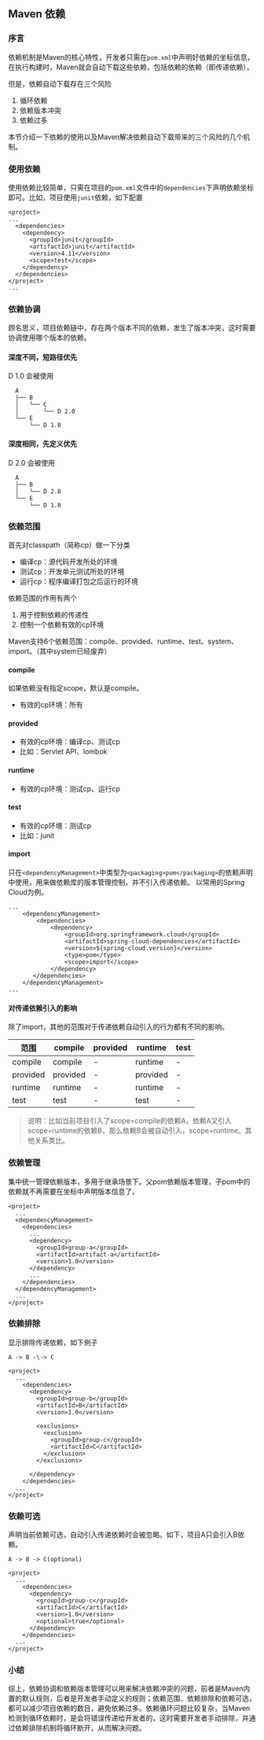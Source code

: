 ## Maven 依赖

### 序言
依赖机制是Maven的核心特性，开发者只需在`pom.xml`中声明好依赖的坐标信息，在执行构建时，Maven就会自动下载这些依赖，包括依赖的依赖（即传递依赖）。

但是，依赖自动下载存在三个风险
1. 循环依赖
2. 依赖版本冲突
3. 依赖过多  

本节介绍一下依赖的使用以及Maven解决依赖自动下载带来的三个风险的几个机制。

### 使用依赖
使用依赖比较简单，只需在项目的`pom.xml`文件中的`dependencies`下声明依赖坐标即可。比如，项目使用`junit`依赖，如下配置
```
<project>
...
  <dependencies>
    <dependency>
      <groupId>junit</groupId>
      <artifactId>junit</artifactId>
      <version>4.11</version>
      <scope>test</scope>
    </dependency>
  </dependencies>
</project>
...
```
### 依赖协调
顾名思义，项目依赖链中，存在两个版本不同的依赖，发生了版本冲突，这时需要协调使用哪个版本的依赖。
#### 深度不同，短路径优先
D 1.0 会被使用
```
  A
  ├── B
  │   └── C
  │       └── D 2.0
  └── E
      └── D 1.0
```
#### 深度相同，先定义优先
D 2.0 会被使用
```
  A
  ├── B
  │   └── D 2.0
  └── E
      └── D 1.0
```

### 依赖范围
首先对classpath（简称cp）做一下分类
- 编译cp：源代码开发所处的环境
- 测试cp：开发单元测试所处的环境
- 运行cp：程序编译打包之后运行的环境

依赖范围的作用有两个
1. 用于控制依赖的传递性
2. 控制一个依赖有效的cp环境

Maven支持6个依赖范围：compile、provided、runtime、test、system、import。（其中system已经废弃）

#### compile
如果依赖没有指定scope，默认是compile。
- 有效的cp环境：所有
#### provided
- 有效的cp环境：编译cp、测试cp
- 比如：Servlet API、lombok
#### runtime
- 有效的cp环境：测试cp、运行cp
#### test
- 有效的cp环境：测试cp
- 比如：junit
#### import
只在`<dependencyManagement>`中类型为`<packaging>pom</packaging>`的依赖声明中使用，用来做依赖库的版本管理控制，并不引入传递依赖。 以常用的Spring Cloud为例。
```
...
    <dependencyManagement>
        <dependencies>
            <dependency>
                <groupId>org.springframework.cloud</groupId>
                <artifactId>spring-cloud-dependencies</artifactId>
                <version>${spring-cloud.version}</version>
                <type>pom</type>
                <scope>import</scope>
            </dependency>
       </dependencies>
    </dependencyManagement>
...
```
#### 对传递依赖引入的影响
除了import，其他的范围对于传递依赖自动引入的行为都有不同的影响。

| 范围 | compile | provided | runtime | test |
| --- | --- | --- | --- | --- |
| compile | compile | - | runtime | - |
| provided | provided | - | provided | - |
| runtime | runtime | - | runtime | - |
| test | test | - | test | - |


> 说明：比如当前项目引入了scope=compile的依赖A，依赖A又引入scope=runtime的依赖B，那么依赖B会被自动引入，scope=runtime。其他关系类比。

### 依赖管理
集中统一管理依赖版本，多用于继承场景下。父pom依赖版本管理，子pom中的依赖就不再需要在坐标中声明版本信息了。
```
<project>
  ...
  <dependencyManagement>
    <dependencies>
      ...
      <dependency>
        <groupId>group-a</groupId>
        <artifactId>artifact-a</artifactId>
        <version>1.0</version> 
      </dependency>
      ...
    </dependencies>
  </dependencyManagement>
  ...
</project>
```

### 依赖排除
显示排除传递依赖，如下例子
```
A -> B -\-> C
```
```
<project>
  ...
    <dependencies>
      <dependency>
        <groupId>group-b</groupId>
        <artifactId>B</artifactId>
        <version>1.0</version>
 
        <exclusions>
          <exclusion>
            <groupId>group-c</groupId>
            <artifactId>C</artifactId>
          </exclusion>
        </exclusions>
        
      </dependency>
    </dependencies>
  ...
</project>
```

### 依赖可选
声明当前依赖可选，自动引入传递依赖时会被忽略。如下，项目A只会引入B依赖。
```
A -> B -> C(optional)
```

```
<project>
  ...
    <dependencies>
      <dependency>
        <groupId>group-c</groupId>
        <artifactId>C</artifactId>
        <version>1.0</version>
        <optional>true</optional>
      </dependency>
    </dependencies>
  ...
</project>
```

### 小结
综上，依赖协调和依赖版本管理可以用来解决依赖冲突的问题，前者是Maven内置的默认规则，后者是开发者手动定义的规则；依赖范围、依赖排除和依赖可选，都可以减少项目依赖的数目，避免依赖过多。依赖循环问题比较复杂，当Maven检测到循环依赖时，是会将错误传递给开发者的，这时需要开发者手动排除，并通过依赖排除机制将循环断开，从而解决问题。